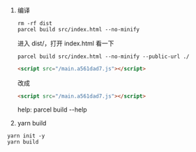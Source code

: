 1. 编译

    ```
    rm -rf dist
    parcel build src/index.html --no-minify
    ```

    进入 dist/，打开 index.html 看一下

    ```
    parcel build src/index.html --no-minify --public-url ./
    ```

    ``` html
    <script src="/main.a561dad7.js"></script>
    ```

    改成

    ``` html
    <script src="/main.a561dad7.js"></script>
    ```

    help: parcel build --help

2. yarn build

```
yarn init -y
yarn build
```


